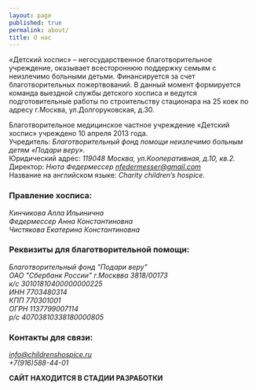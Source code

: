```yaml
---
layout: page
published: true
permalink: about/
title: О нас
---
```


«Детский хоспис» – негосударственное благотворительное учреждение, оказывает всестороннюю поддержку семьям с неизлечимо больными детьми. Финансируется за счет благотворительных пожертвований. В данный момент формируется команда выездной службы детского хосписа и ведутся подготовительные работы по строительству стационара на 25 коек по адресу г.Москва, ул.Долгоруковская, д.30.
  
Благотворительное медицинское частное учреждение «Детский хоспис» учреждено 10 апреля 2013 года.  
Учредитель: _Благотворительный фонд помощи неизлечимо больным детям «Подари веру»._  
Юридический адрес: _119048 Москва, ул.Кооперативная, д.10, кв.2._  
Директор: _Нюта Федермессер [nfedermesser@gmail.com](mailto:nfedermesser@gmail.com)_  
Название на английском языке: _Charity children’s hospice._  
  
### Правление хосписа:
_Кинчикова Алла Ильинична_  
_Федермессер Анна Константиновна_  
_Чистякова Екатерина Константиновна_  

### Реквизиты для благотворительной помощи:
_Благотворительный фонд "Подари веру"_  
_ОАО "Сбербанк России" г.Москвва 3818/00173_  
_к/с 30101810400000000225_  
_ИНН 7703480314_  
_КПП 770301001_  
_ОГРН 1137799007114_  
_р/с 40703810338180000805_  

### Контакты для связи:
_[info@childrenshospice.ru](mailto:info@childrenshospice.ru)_  
_+7(916)588-44-01_  
  
**САЙТ НАХОДИТСЯ В СТАДИИ РАЗРАБОТКИ**